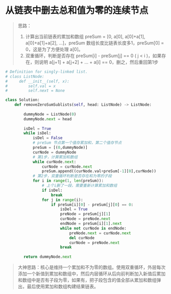 # 从链表中删去总和值为零的连续节点

> 思路：
> 1. 计算出当前链表的累加和数组 preSum = [0, a[0], a[0]+a[1], a[0]+a[1]+a[2], ...]，preSum 数组长度比链表长度多1，preSum[0] = 0，这是为了方便处理 a[0]。
> 2. 双重循环，判断是否存在 preSum[i] - preSum[j] == 0 ( j < i )，如果存在，则说明 a[j+1] + a[j+2] + ... + a[i] == 0，删之，然后重回第1步

```python
# Definition for singly-linked list.
# class ListNode:
#     def __init__(self, x):
#         self.val = x
#         self.next = None

class Solution:
    def removeZeroSumSublists(self, head: ListNode) -> ListNode:
        
        dummyNode = ListNode(0)
        dummyNode.next = head
        
        isDel = True
        while isDel:
            isDel = False
            # preSum 节点第一个值存累加和，第二个值存节点
            preSum = [(0,dummyNode)] 
            curNode = dummyNode
            # 第1步，计算累加和数组
            while curNode.next:
                curNode = curNode.next
                preSum.append((curNode.val+preSum[-1][0],curNode))
            # 第2步，双重循环判断是否存在和为零的子段
            for i in range(1, len(preSum)):
                # 上个i删了一段，需要重新计算累加和数组
                if isDel:
                    break
                for j in range(i):
                    if preSum[i][0] - preSum[j][0] == 0:
                        isDel = True
                        preNode = preSum[j][1]
                        curNode = preNode.next
                        endNode = preSum[i][1].next
                        while not curNode is endNode:
                            preNode.next = curNode.next
                            del curNode
                            curNode = preNode.next
                        break
        
        return dummyNode.next
```

> 大神思路：核心是维持一个累加和不为零的数组。使用双重循环，外层每次添加一个新值到累加和数组中，然后内层循环从后向前判断加入新值后累加和数组中是否有子段为零，如果有，把子段包含的值全部从累加和数组弹出，最后使用累加和数组构建结果链表。